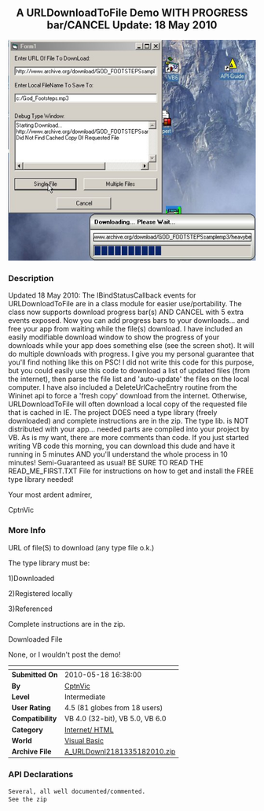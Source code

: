 ﻿<div align="center">

## A URLDownloadToFile Demo WITH PROGRESS bar/CANCEL Update: 18 May 2010

<img src="PIC2006615185211620.jpg">
</div>

### Description

Updated 18 May 2010: The IBindStatusCallback events for URLDownloadToFile are in a class module for easier use/portability. The class now supports download progress bar(s) AND CANCEL with 5 extra events exposed. Now you can add progress bars to your downloads... and free your app from waiting while the file(s) download. I have included an easily modifiable download window to show the progress of your downloads while your app does something else (see the screen shot). It will do multiple downloads with progress. I give you my personal guarantee that you'll find nothing like this on PSC! I did not write this code for this purpose, but you could easily use this code to download a list of updated files (from the internet), then parse the file list and 'auto-update' the files on the local computer. I have also included a DeleteUrlCacheEntry routine from the Wininet api to force a 'fresh copy' download from the internet. Otherwise, URLDownloadToFile will often download a local copy of the requested file that is cached in IE. The project DOES need a type library (freely downloaded) and complete instructions are in the zip. The type lib. is NOT distributed with your app... needed parts are compiled into your project by VB. As is my want, there are more comments than code. If you just started writing VB code this morning, you can download this dude and have it running in 5 minutes AND you'll understand the whole process in 10 minutes! Semi-Guaranteed as usual! BE SURE TO READ THE READ_ME_FIRST.TXT File for instructions on how to get and install the FREE type library needed!

Your most ardent admirer,

CptnVic
 
### More Info
 
URL of file(S) to download (any type file o.k.)

The type library must be:

1)Downloaded

2)Registered locally

3)Referenced

Complete instructions are in the zip.

Downloaded File

None, or I wouldn't post the demo!


<span>             |<span>
---                |---
**Submitted On**   |2010-05-18 16:38:00
**By**             |[CptnVic](https://github.com/Planet-Source-Code/PSCIndex/blob/master/ByAuthor/cptnvic.md)
**Level**          |Intermediate
**User Rating**    |4.5 (81 globes from 18 users)
**Compatibility**  |VB 4\.0 \(32\-bit\), VB 5\.0, VB 6\.0
**Category**       |[Internet/ HTML](https://github.com/Planet-Source-Code/PSCIndex/blob/master/ByCategory/internet-html__1-34.md)
**World**          |[Visual Basic](https://github.com/Planet-Source-Code/PSCIndex/blob/master/ByWorld/visual-basic.md)
**Archive File**   |[A\_URLDownl2181335182010\.zip](https://github.com/Planet-Source-Code/cptnvic-a-urldownloadtofile-demo-with-progress-bar-cancel-update-18-may-2010__1-64914/archive/master.zip)

### API Declarations

```
Several, all well documented/commented.
See the zip
```





